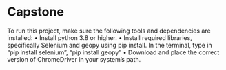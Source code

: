 # Capstone
To run this project, make sure the following tools and dependencies are installed:
• Install python 3.8 or higher.
• Install required libraries, specifically Selenium and geopy using pip install. In the
terminal, type in “pip install selenium”, “pip install geopy”
• Download and place the correct version of ChromeDriver in your system’s path.
